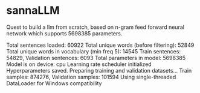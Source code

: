 # sannaLLM
Quest to build a llm from scratch, based on n-gram feed forward neural network which supports 5698385 parameters.

Total sentences loaded: 60922
Total unique words (before filtering): 52849
Total unique words in vocabulary (min freq 5): 14545
Train sentences: 54829, Validation sentences: 6093
Total parameters in model: 5698385
Model is on device: cpu
Learning rate scheduler initialized
Hyperparameters saved.
Preparing training and validation datasets...
Train samples: 874276, Validation samples: 101594
Using single-threaded DataLoader for Windows compatibility
